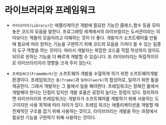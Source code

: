 # 라이브러리와 프레임워크

- `라이브러리(Library)`는 애플리케이션 개발에 필요한 기능인 클래스,함수 등을 모아 놓은 코드의 모음을 말한다. 프로그래밍 세계에서의 라이브럴리는 도서관이라는 의미보다는 책들의 모음이라고 이해하는 것이 더 좋다. 개발자가 소프트웨어를 만들 때 필요에 따라 원하는 기능을 구현하기 위해 코드의 모음을 가져다 쓸 수 있는 일종의 도구 역할을 하는 것이다. 따라서 개발자는 복잡한 코드를 직접 작성하지 않아도 되므로 원하는 기능을 더 빠르게 개발할 수 있습니다. 또 라이브러리는 독립적이므로 라이브러리끼리 영향을 크게 주지 않는다.



- `프레임워크(FrameWork)`는 소프트웨어 개발을 수월하게 하기 위한 소프트웨어개발 환경이다. 프레임워크는 `틀(frame)`과 `일하다(work)`의 합성어로, 일하기 위한 틀을 제공한다. 그래서 개발자는 그 틀에서 일을 해야한다. 프레임워크는 정해진 틀에서 개발해야 한다는 단점이 있지만 개발 효율은 굉장히 높다는 장점이 있다. 정리하자면 라이브러리와 프레임워크는 개발자가 소프트웨어를 개발하기 위해 사용하는 도구이지만 사용 목적에 따라 차이가 있다. 프레임 워크는 애플리케이션을 개발할 때 전체적인 구조를 잡기 위해 사용하는 것이고, 라이브러리는 개발을 하는 과정에서 필요한 기능을 구현하기 위해 사용하는 것이다. 